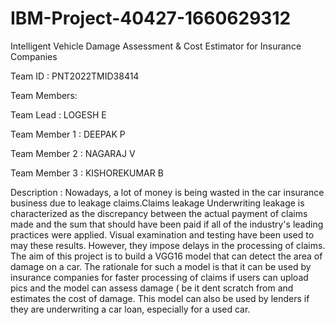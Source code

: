 # IBM-Project-40427-1660629312
Intelligent Vehicle Damage Assessment &amp; Cost Estimator for Insurance Companies

Team ID : PNT2022TMID38414

Team Members:

Team Lead : LOGESH E

Team Member 1 : DEEPAK P

Team Member 2 : NAGARAJ V

Team Member 3 : KISHOREKUMAR B




Description :
         Nowadays, a lot of money is being wasted in the car insurance business due to leakage claims.Claims leakage Underwriting leakage is 
    characterized as the discrepancy between the actual payment of claims made and the sum that should have been paid if all of the industry's 
    leading practices were applied. Visual examination and testing have been used to may these results. However, they impose delays 
    in the processing of claims.
         The aim of this project is to build a VGG16 model that can detect the area of damage on a car. The rationale for such a model 
    is that it can be used by insurance companies for faster processing of claims if users can upload pics and the model can assess damage
    ( be it dent scratch from and estimates the cost of damage. This model can also be used by lenders if they are underwriting a car loan, 
    especially for a used car.

